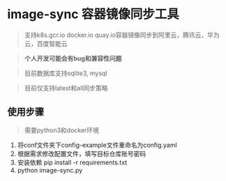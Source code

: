 # image-sync 容器镜像同步工具
> 支持k8s.gcr.io docker.io quay.io容器镜像同步到阿里云，腾讯云，华为云，百度智能云

> **个人开发可能会有bug和兼容性问题**

> 目前数据库支持sqlite3, mysql

> 目前仅支持latest和all同步策略


## 使用步骤
> 需要python3和docker环境
1. 将conf文件夹下config-example文件重命名为config.yaml
2. 根据需求修改配置文件，填写目标仓库账号密码
2. 安装依赖 pip install -r requirements.txt
3. python image-sync.py
